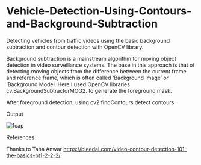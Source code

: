 # Vehicle-Detection-Using-Contours-and-Background-Subtraction
Detecting vehicles from traffic videos using the basic background subtraction and contour detection with OpenCV library.

Background subtraction is a mainstream algorithm for moving object detection in video surveillance systems.
The base in this approach is that of detecting moving objects from the difference between the current frame and reference frame, which is often called ‘Background Image’ or ‘Background Model.
Here I used OpenCV libraries cv.BackgroundSubtractorMOG2. to generate the foreground mask.

After foreground detection, using cv2.findContours detect contours.

Output

![1cap](https://user-images.githubusercontent.com/71822090/133784498-2dc645dc-db27-4fdf-9ee3-a6c0721ad5be.JPG)







References

Thanks to Taha Anwar https://bleedai.com/video-contour-detection-101-the-basics-pt1-2-2-2/
 
